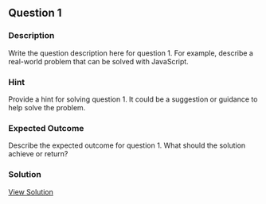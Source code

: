 
## Question 1

### Description
Write the question description here for question 1. For example, describe a real-world problem that can be solved with JavaScript.

### Hint
Provide a hint for solving question 1. It could be a suggestion or guidance to help solve the problem.

### Expected Outcome
Describe the expected outcome for question 1. What should the solution achieve or return?

### Solution
[View Solution](./solutions/Solution1.js)
  